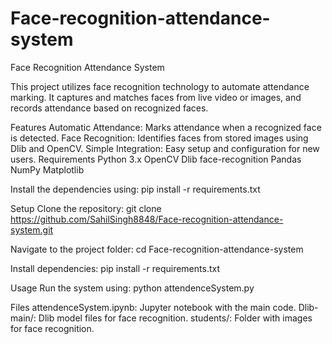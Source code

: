 # Face-recognition-attendance-system

Face Recognition Attendance System

This project utilizes face recognition technology to automate attendance marking. It captures and matches faces from live video or images, and records attendance based on recognized faces.

Features
Automatic Attendance: Marks attendance when a recognized face is detected.
Face Recognition: Identifies faces from stored images using Dlib and OpenCV.
Simple Integration: Easy setup and configuration for new users.
Requirements
Python 3.x
OpenCV
Dlib
face-recognition
Pandas
NumPy
Matplotlib 

Install the dependencies using:
pip install -r requirements.txt


Setup
Clone the repository:
git clone https://github.com/SahilSingh8848/Face-recognition-attendance-system.git

Navigate to the project folder:
cd Face-recognition-attendance-system

Install dependencies:
pip install -r requirements.txt

Usage
Run the system using:
python attendenceSystem.py

Files
attendenceSystem.ipynb: Jupyter notebook with the main code.
Dlib-main/: Dlib model files for face recognition.
students/: Folder with images for face recognition.



